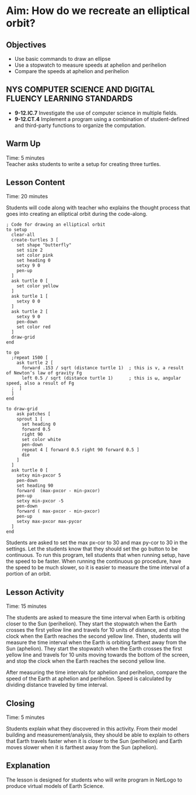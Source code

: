 # Aim: How do we recreate an elliptical orbit?
## Objectives
 * Use basic commands to draw an ellipse
 * Use a stopwatch to measure speeds at aphelion and perihelion
 * Compare the speeds at aphelion and perihelion

## NYS COMPUTER SCIENCE AND DIGITAL FLUENCY LEARNING STANDARDS
 * **9-12.IC.7** Investigate the use of computer science in multiple fields.
 * **9-12.CT.4** Implement a program using a combination of student-defined and
   third-party functions to  organize the computation.

## Warm Up
Time: 5 minutes  
Teacher asks students to write a setup for creating three turtles.

## Lesson Content
Time: 20 minutes

Students will code along with teacher who explains the thought process that goes
into creating an elliptical orbit during the code-along.

```
; Code for drawing an elliptical orbit
to setup
  clear-all
  create-turtles 3 [
    set shape "butterfly"
    set size 2
    set color pink
    set heading 0
    setxy 9 0
    pen-up
  ]
  ask turtle 0 [
    set color yellow
  ]
  ask turtle 1 [
    setxy 0 0
  ]
  ask turtle 2 [
    setxy 9 0
    pen-down
    set color red
  ]
  draw-grid
end

to go
  ;repeat 1500 [
    ask turtle 2 [
      forward .153 / sqrt (distance turtle 1)  ; this is v, a result of Newton’s law of gravity Fg
      left 0.5 / sqrt (distance turtle 1)      ; this is ⍵, angular speed, also a result of Fg
  ;  ]
  ]
end

to draw-grid
    ask patches [
    sprout 1 [
      set heading 0
      forward 0.5
      right 90
      set color white
      pen-down
      repeat 4 [ forward 0.5 right 90 forward 0.5 ]
      die
    ]
  ]
  ask turtle 0 [
    setxy min-pxcor 5
    pen-down
    set heading 90
    forward  (max-pxcor - min-pxcor)
    pen-up
    setxy min-pxcor -5
    pen-down
    forward ( max-pxcor - min-pxcor)
    pen-up
    setxy max-pxcor max-pycor
  ]
end

```

Students are asked to set the max px-cor to 30 and max py-cor to 30 in the settings.
Let the students know that they should set the go button to be continuous.
To run this program, tell students that when running setup, have the speed to be faster.
When running the continuous go procedure, have the speed to be much slower, so
it is easier to measure the time interval of a portion of an orbit.


## Lesson Activity  
Time: 15 minutes

The students are asked to measure the time interval when Earth is
orbiting closer to the Sun (perihelion). They start the stopwatch
when the Earth crosses the first yellow line and travels for 10 units
of distance, and stop the clock when the Earth reaches the second yellow line.
Then, students will measure the time interval when the Earth is orbiting
farthest away from the Sun (aphelion). They start the stopwatch
when the Earth crosses the first yellow line and travels for 10 units
moving towards the bottom of the screen, and stop the clock when the
Earth reaches the second yellow line.

After measuring the time intervals for aphelion and perihelion, compare
the speed of the Earth at aphelion and perihelion. Speed is calculated by
dividing distance traveled by time interval.


## Closing  
Time: 5 minutes  

Students explain what they discovered in this activity. From their model building
and measurement/analysis, they should be able to explain to others that
Earth travels faster when it is closer to the Sun (perihelion) and
Earth moves slower when it is farthest away from the Sun (aphelion).

## Explanation
The lesson is designed for students who will write program in NetLogo to produce
virtual models of Earth Science.
